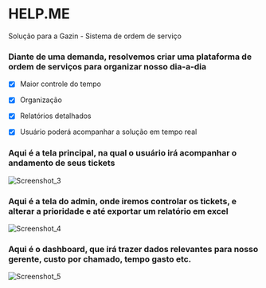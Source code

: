 # HELP.ME
Solução para a Gazin - Sistema de ordem de serviço


### Diante de uma demanda, resolvemos criar uma plataforma de ordem de serviços para organizar nosso dia-a-dia
- [x] Maior controle do tempo 
- [x] Organização
- [x] Relatórios detalhados
- [x] Usuário poderá acompanhar a solução em tempo real



### Aqui é a tela principal, na qual o usuário irá acompanhar o andamento de seus tickets
![Screenshot_3](https://user-images.githubusercontent.com/54479807/72104251-c7ead680-3309-11ea-98cd-f410f1af0043.png)



### Aqui é a tela do admin, onde iremos controlar os tickets, e alterar a prioridade e até exportar um relatório em excel
![Screenshot_4](https://user-images.githubusercontent.com/54479807/72104260-cde0b780-3309-11ea-8104-0fb3c461e6a8.png)



### Aqui é o dashboard, que irá trazer dados relevantes para nosso gerente, custo por chamado, tempo gasto etc.
![Screenshot_5](https://user-images.githubusercontent.com/54479807/72104265-d0dba800-3309-11ea-803b-5d0610558cd2.png)

